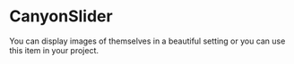 # CanyonSlider
You can display images of themselves in a beautiful setting or you can use this item in your project. 
